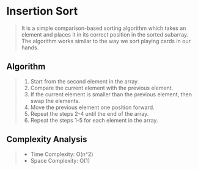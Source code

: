# Insertion Sort

> It is a simple comparison-based sorting algorithm which takes an element and places it in its correct position in the sorted subarray.
> The algorithm works similar to the way we sort playing cards in our hands.

## Algorithm

> 1. Start from the second element in the array.
> 2. Compare the current element with the previous element.
> 3. If the current element is smaller than the previous element, then swap the elements.
> 4. Move the previous element one position forward.
> 5. Repeat the steps 2-4 until the end of the array.
> 6. Repeat the steps 1-5 for each element in the array.

## Complexity Analysis

> - Time Complexity: O(n^2)
> - Space Complexity: O(1)
